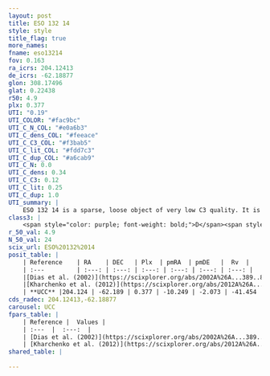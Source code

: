 ```yaml
---
layout: post
title: ESO 132 14
style: style
title_flag: true
more_names: 
fname: eso13214
fov: 0.163
ra_icrs: 204.12413
de_icrs: -62.18877
glon: 308.17496
glat: 0.22438
r50: 4.9
plx: 0.377
UTI: "0.19"
UTI_COLOR: "#fac9bc"
UTI_C_N_COL: "#e0a6b3"
UTI_C_dens_COL: "#feeace"
UTI_C_C3_COL: "#f3bab5"
UTI_C_lit_COL: "#fdd7c3"
UTI_C_dup_COL: "#a6cab9"
UTI_C_N: 0.0
UTI_C_dens: 0.34
UTI_C_C3: 0.12
UTI_C_lit: 0.25
UTI_C_dup: 1.0
UTI_summary: |
    ESO 132 14 is a sparse, loose object of very low C3 quality. It is poorly studied in the literature, with no articles listed in the last 13 years.<br><br><span style="color: #99180f; font-weight: bold;">Warning: </span>contains less than 25 stars with <i>P>0.5</i> estimated.
class3: |
    <span style="color: purple; font-weight: bold;">D</span><span style="color: red; font-weight: bold;">C</span>
r_50_val: 4.9
N_50_val: 24
scix_url: ESO%20132%2014
posit_table: |
    | Reference    | RA    | DEC   | Plx  | pmRA  | pmDE   |  Rv  |
    | :---         | :---: | :---: | :---: | :---: | :---: | :---: |
    |[Dias et al. (2002)](https://scixplorer.org/abs/2002A%26A...389..871D) | 204.125 | -62.214 | -- | -2.87 | -5.23 | -- |
    |[Kharchenko et al. (2012)](https://scixplorer.org/abs/2012A%26A...543A.156K) | 204.135 | -62.19 | -- | -10.6 | -0.8 | -- |
    | **UCC** |204.124 | -62.189 | 0.377 | -10.249 | -2.073 | -41.454 | 
cds_radec: 204.12413,-62.18877
carousel: UCC
fpars_table: |
    | Reference |  Values |
    | :---  |  :---:  |
    | [Dias et al. (2002)](https://scixplorer.org/abs/2002A%26A...389..871D) | `E(B-V)=0.0, Dist=1100.0, Age=8.9` |
    | [Kharchenko et al. (2012)](https://scixplorer.org/abs/2012A%26A...543A.156K) | `e_bv=0.333, distance=1093, log_age=9.15` |
shared_table: |
    
---
```

